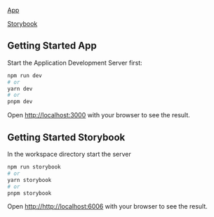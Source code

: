 [App](https://anthill-app.vercel.app/)

[Storybook](https://anthill-storybook.vercel.app/)

## Getting Started App

Start the Application Development Server first:

```bash
npm run dev
# or
yarn dev
# or
pnpm dev
```

Open [http://localhost:3000](http://localhost:3000) with your browser to see the result.

## Getting Started Storybook

In the workspace directory start the server

```bash
npm run storybook
# or
yarn storybook
# or
pnpm storybook
```

Open [http://http://localhost:6006](http://localhost:6006) with your browser to see the result.
